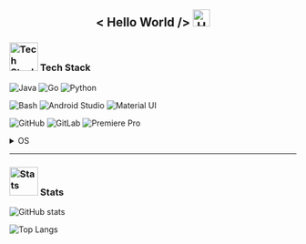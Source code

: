<h2 align="center"> < Hello World /> <img src="https://media.giphy.com/media/hvRJCLFzcasrR4ia7z/giphy.gif" width="30" alt="Hello"></h2>

<!--
### <img src="https://media.giphy.com/media/WUlplcMpOCEmTGBtBW/giphy.gif" width="30"> About Me

---
-->

### <img src="https://media.giphy.com/media/jSKBmKkvo2dPQQtsR1/giphy.gif" width="50" alt="Tech Stack"> Tech Stack

<img src="https://img.shields.io/badge/Java-ED8B00?style=for-the-badge&label=Code&logo=java&logoColor=white" alt="Java"> <img src="https://img.shields.io/badge/Go-00ADD8?style=for-the-badge&label=Code&logo=go&logoColor=white" alt="Go"> <img src="https://img.shields.io/badge/Python-FFD43B?style=for-the-badge&label=Code&logo=python&logoColor=white" alt="Python">

<img src="https://img.shields.io/badge/Bash-121011?style=for-the-badge&label=Shell&logo=gnu-bash&logoColor=white" alt="Bash">

<img src="https://img.shields.io/badge/Android_Studio-3DDC84?style=for-the-badge&label=IDE&logo=androidstudio&logoColor=white" alt="Android Studio">

<img src="https://img.shields.io/badge/Material%20UI-007FFF?style=for-the-badge&label=Style&logo=mui&logoColor=white" alt="Material UI">

<img src="https://img.shields.io/badge/GitHub-100000?style=for-the-badge&label=Tools&logo=github&logoColor=white" alt="GitHub"> <img src="https://img.shields.io/badge/GitLab-330F63?style=for-the-badge&label=Tools&logo=gitlab&logoColor=white" alt="GitLab"> <img src="https://img.shields.io/badge/Adobe%20Premiere%20Pro-9999FF?style=for-the-badge&label=Tools&logo=Adobe%20Premiere%20Pro&logoColor=white" alt="Premiere Pro">

<details>
<summary>OS</summary>

OS I currently use or have used previously:
  
<img src="https://img.shields.io/badge/manjaro-35BF5C?style=for-the-badge&label=OS&logo=manjaro&logoColor=white" alt="Manjaro"> <img src="https://img.shields.io/badge/Android-3DDC84?style=for-the-badge&label=OS&logo=android&logoColor=white" alt="Android"> <img src="https://img.shields.io/badge/lineageos-167C80?style=for-the-badge&logo=lineageos&label=OS&logoColor=white" alt="Lineage OS"> <img src="https://img.shields.io/badge/Windows-0078D6?style=for-the-badge&label=OS&logo=windows&logoColor=white" alt="Windows"> <img src="https://img.shields.io/badge/Kali_Linux-557C94?style=for-the-badge&label=OS&logo=kali-linux&logoColor=white" alt="Kali Linux"> <img src="https://img.shields.io/badge/Ubuntu-E95420?style=for-the-badge&label=OS&logo=ubuntu&logoColor=white" alt="Ubuntu">
</details>

---

### <img src="https://media.giphy.com/media/fxT9TYmgjBloBaLxL2/giphy.gif" width="50" alt="Stats"> Stats

![GitHub stats](https://github-readme-stats.vercel.app/api?username=the-weird-aquarian&show_icons=true&bg_color=-30,13547A,80D0C7&title_color=FAFAFA&text_color=FAFAFA&icon_color=FAFAFA)

![Top Langs](https://github-readme-stats.vercel.app/api/top-langs/?username=the-weird-aquarian&layout=compact&bg_color=-30,13547a,80d0c7&title_color=FAFAFA&text_color=FAFAFA)
